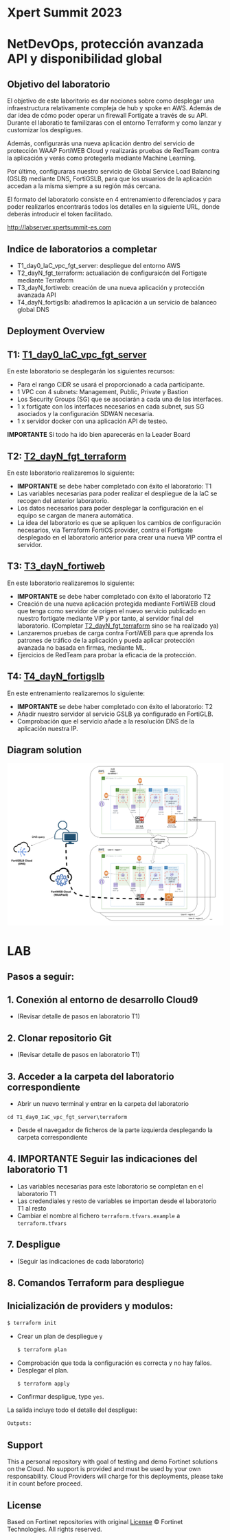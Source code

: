 # Xpert Summit 2023
# NetDevOps, protección avanzada API y disponibilidad global
## Objetivo del laboratorio
El objetivo de este laboritorio es dar nociones sobre como desplegar una infraestructura relativamente compleja de hub y spoke en AWS. Además de dar idea de cómo poder operar un firewall Fortigate a través de su API. Durante el laboratio te familizaras con el entorno Terraform y como lanzar y customizar los despligues. 

Además, configurarás una nueva aplicación dentro del servicio de protección WAAP FortiWEB Cloud y realizarás pruebas de RedTeam contra la aplicación y verás como protegerla mediante Machine Learning.  

Por último, configuraras nuestro servicio de Global Service Load Balancing (GSLB) mediante DNS, FortiGSLB, para que los usuarios de la aplicación accedan a la misma siempre a su región más cercana. 

El formato del laboratorio consiste en 4 entrenamiento diferenciados y para poder realizarlos encontrarás todos los detalles en la siguiente URL, donde deberás introducir el token facilitado.

http://labserver.xpertsummit-es.com

## Indice de laboratorios a completar
* T1_day0_IaC_vpc_fgt_server: despliegue del entorno AWS
* T2_dayN_fgt_terraform: actualiación de configuraicón del Fortigate mediante Terraform
* T3_dayN_fortiweb: creación de una nueva aplicación y protección avanzada API
* T4_dayN_fortigslb: añadiremos la aplicación a un servicio de balanceo global DNS

## Deployment Overview

## T1: [T1_day0_IaC_vpc_fgt_server](./T1_day0_IaC_vpc_fgt_server)
En este laboratorio se desplegarán los siguientes recursos:
- Para el rango CIDR se usará el proporcionado a cada participante.
- 1 VPC con 4 subnets: Management, Public, Private y Bastion
- Los Security Groups (SG) que se asociarán a cada una de las interfaces.
- 1 x fortigate con los interfaces necesarios en cada subnet, sus SG asociados y la configuración SDWAN necesaria.
- 1 x servidor docker con una aplicación API de testeo.

**IMPORTANTE** Si todo ha ido bien aparecerás en la Leader Board

## T2: [T2_dayN_fgt_terraform](./T2_dayN_fgt_terraform)
En este laboratorio realizaremos lo siguiente:
- **IMPORTANTE** se debe haber completado con éxito el laboratorio: T1
- Las variables necesarias para poder realizar el despliegue de la IaC se recogen del anterior laboratorio.
- Los datos necesarios para poder desplegar la configuración en el equipo se cargan de manera automática.
- La idea del laboratorio es que se apliquen los cambios de configuración necesarios, via Terraform FortiOS provider, contra el Fortigate desplegado en el laboratorio anterior para crear una nueva VIP contra el servidor. 

## T3: [T3_dayN_fortiweb](./T3_dayN_fortiweb)

En este laboratorio realizaremos lo siguiente:
- **IMPORTANTE** se debe haber completado con éxito el laboratorio T2
- Creación de una nueva aplicación protegida mediante FortiWEB cloud que tenga como servidor de origen el nuevo servicio publicado en nuestro fortigate mediante VIP y por tanto, al servidor final del laboratorio. (Completar [T2_dayN_fgt_terraform](./T2_dayN_fgt_terraform) sino se ha realizado ya)
- Lanzaremos pruebas de carga contra FortiWEB para que aprenda los patrones de tráfico de la aplicación y pueda aplicar protección avanzada no basada en firmas, mediante ML.
- Ejercicios de RedTeam para probar la eficacia de la protección.

## T4: [T4_dayN_fortigslb](./T4_dayN_fortigslb)

En este entrenamiento realizaremos lo siguiente:
- **IMPORTANTE** se debe haber completado con éxito el laboratorio: T2
- Añadir nuestro servidor al servicio GSLB ya configurado en FortiGLB.
- Comprobación que el servicio añade a la resolución DNS de la aplicación nuestra IP.



## Diagram solution

![architecture overview](images/image0.png)


# LAB
## Pasos a seguir:

## 1. Conexión al entorno de desarrollo Cloud9
- (Revisar detalle de pasos en laboratorio T1)

## 2. Clonar repositorio Git
- (Revisar detalle de pasos en laboratorio T1)

## 3.  Acceder a la carpeta del laboratorio correspondiente
- Abrir un nuevo terminal y entrar en la carpeta del laboratorio
```
cd T1_day0_IaC_vpc_fgt_server\terraform
```
- Desde el navegador de ficheros de la parte izquierda desplegando la carpeta correspondiente

## 4. **IMPORTANTE** Seguir las indicaciones del laboratorio T1
- Las variables necesarias para este laboratorio se completan en el laboratorio T1
- Las credendiales y resto de variables se importan desde el laboratorio T1 al resto
- Cambiar el nombre al fichero `terraform.tfvars.example` a `terraform.tfvars`

## 7. **Despligue** 
- (Seguir las indicaciones de cada laboratorio)

## 8. Comandos Terraform para despliegue

## Inicialización de providers y modulos:
  ```sh
  $ terraform init
  ```
* Crear un plan de despliegue y 
  ```sh
  $ terraform plan
  ```
* Comprobación que toda la configuración es correcta y no hay fallos.
* Desplegar el plan.
  ```sh
  $ terraform apply
  ```
* Confirmar despligue, type `yes`.


La salida incluye todo el detalle del despligue:
```sh
Outputs:
```


## Support
This a personal repository with goal of testing and demo Fortinet solutions on the Cloud. No support is provided and must be used by your own responsability. Cloud Providers will charge for this deployments, please take it in count before proceed.

## License
Based on Fortinet repositories with original [License](https://github.com/fortinet/fortigate-terraform-deploy/blob/master/LICENSE) © Fortinet Technologies. All rights reserved.


